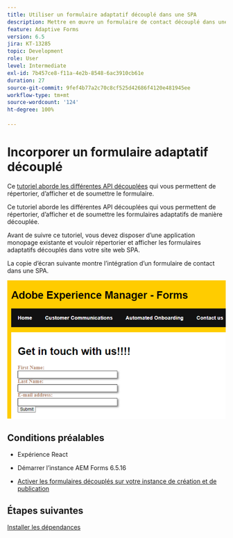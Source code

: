 ```yaml
---
title: Utiliser un formulaire adaptatif découplé dans une SPA
description: Mettre en œuvre un formulaire de contact découplé dans une SPA
feature: Adaptive Forms
version: 6.5
jira: KT-13285
topic: Development
role: User
level: Intermediate
exl-id: 7b457ce8-f11a-4e2b-8548-6ac3910cb61e
duration: 27
source-git-commit: 9fef4b77a2c70c8cf525d42686f4120e481945ee
workflow-type: tm+mt
source-wordcount: '124'
ht-degree: 100%

---
```


# Incorporer un formulaire adaptatif découplé

Ce [tutoriel aborde les différentes API découplées](https://opensource.adobe.com/aem-forms-af-runtime/api/#section/Introduction) qui vous permettent de répertorier, d’afficher et de soumettre le formulaire.

Ce tutoriel aborde les différentes API découplées qui vous permettent de répertorier, d’afficher et de soumettre les formulaires adaptatifs de manière découplée.

Avant de suivre ce tutoriel, vous devez disposer d’une application monopage existante et vouloir répertorier et afficher les formulaires adaptatifs découplés dans votre site web SPA.

La copie d’écran suivante montre l’intégration d’un formulaire de contact dans une SPA.

![contact-us-form](./assets/contact-us-form.png)

## Conditions préalables

* Expérience React

* Démarrer l’instance AEM Forms 6.5.16

* [Activer les formulaires découplés sur votre instance de création et de publication](https://experienceleague.adobe.com/docs/experience-manager-headless-adaptive-forms/using/quick-setup/enable-headless-adaptive-forms-and-core-components.html?lang=fr)

## Étapes suivantes

[Installer les dépendances](./install-af-react-libraries.md)
